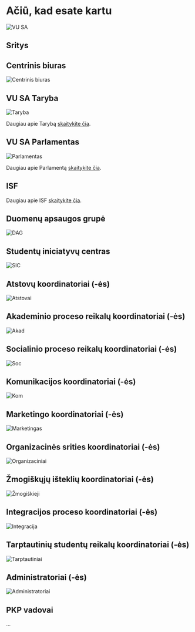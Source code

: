 <script setup lang="ts">
import TeamAvatarLayout from "@/TeamAvatarLayout.vue";
import MultiPersonAvatar from "@/MultiPersonAvatar.vue";
import padaliniai from "./data/padaliniai.csv"
import { getPersonsByRole, getPersonsByColumn, getPersonsByDepartment, getPersonByName, TeamMember } from "@/lib/personUtils";

import teamPhotos from "./data/teamPhotos.json";
import PhotoGrid from '../components/PhotoGrid.vue'

// Get all representatives coordinators from all units
const atstovai = getPersonsByRole("Atstovų koordinator", "padaliniai");

// Get academic process coordinators  
const akademiniai = getPersonsByRole("Akademinio proceso", "padaliniai");

// Get social process coordinators
const socialiniai = getPersonsByRole("Socialinio proceso", "padaliniai");

// Get communication coordinators
const komunikaciniai = getPersonsByRole("Komunikacijos koordinator", "padaliniai");

// Get marketing coordinators
const marketinginiai = getPersonsByRole("Marketing", "padaliniai");

// Get organizational coordinators
const organizaciniai = getPersonsByRole("Organizacinės srities koordinator", "padaliniai");

// Get Žmogiškųjų išteklių koordinatorius
const zmogiskieji = getPersonsByRole("Žmogiškųjų išteklių koordinator", "padaliniai");

// Get integration coordinators
const integracija = getPersonsByRole("Integracijos proceso koordinator", "padaliniai");

const isac = getPersonsByRole("Tarptautinių studentų reikalų koordinator", "padaliniai");

// administratoriai

const administratoriai = getPersonsByRole("Administrator", "padaliniai");

const cb = getPersonsByDepartment("Centrinis biuras", "dariniai");

const pirmininkai = getPersonsByRole(["Pirminink", "l.e.p. Pirminink"], "padaliniai");
const prezidente = getPersonsByRole("Prezidentė", "dariniai");
prezidente[0].padalinys = undefined;
prezidente[0].fullTerm = true;

const taryba = [
  prezidente[0],
  ...pirmininkai,
];

const isf = getPersonsByColumn("Darinys", "VU SA Institucinio stiprinimo fondas", "dariniai");

const dag = getPersonsByColumn("Darinys", "VU SA Duomenų apsaugos grupė", "dariniai");

</script>

# Ačiū, kad esate kartu

![VU SA](<./public/img/dariniai/VU SA.jpg>)

## Sritys

<PhotoGrid :photos="teamPhotos.lt" />

## Centrinis biuras

![Centrinis biuras](<./public/img/dariniai/CB.jpg>)

<TeamAvatarLayout :members="cb" :showTitle="true" :showPadalinys="false" />

## VU SA Taryba

![Taryba](<./public/img/dariniai/Taryba.jpg>)

<TeamAvatarLayout :members="taryba" :showTitle="false" :showPadalinys="true" />

Daugiau apie Tarybą [skaitykite čia](/vu-sa/taryba.md).

## VU SA Parlamentas

![Parlamentas](<./public/img/dariniai/Parlamentas.jpg>)

Daugiau apie Parlamentą [skaitykite čia](/vu-sa/parlamentas.md).

## ISF

<TeamAvatarLayout :members="isf" :showTitle="true" :showPadalinys="false" />

Daugiau apie ISF [skaitykite čia](/stipri-organizacija/isf.md).

## Duomenų apsaugos grupė

![DAG](<./public/img/dariniai/DAG.jpg>)

<TeamAvatarLayout :members="dag" :showTitle="true" :showPadalinys="false" />

## Studentų iniciatyvų centras

![SIC](<./public/img/dariniai/SIC.jpg>)

## Atstovų koordinatoriai (-ės)

![Atstovai](<./public/img/dariniai/Atstovai.jpg>)

<TeamAvatarLayout :members="atstovai" :showTitle="false" :showPadalinys="true" />

## Akademinio proceso reikalų koordinatoriai (-ės)

![Akad](<./public/img/dariniai/Akad.jpg>)

<TeamAvatarLayout :members="akademiniai" :showTitle="false" :showPadalinys="true" />

## Socialinio proceso reikalų koordinatoriai (-ės)

![Soc](<./public/img/dariniai/Soc.jpg>)

<TeamAvatarLayout :members="socialiniai" :showTitle="false" :showPadalinys="true" />

## Komunikacijos koordinatoriai (-ės)

![Kom](<./public/img/dariniai/Kom.jpg>)

<TeamAvatarLayout :members="komunikaciniai" :showTitle="false" :showPadalinys="true" />

## Marketingo koordinatoriai (-ės)

![Marketingas](<./public/img/dariniai/Mark.jpg>)

<TeamAvatarLayout :members="marketinginiai" :showTitle="false" :showPadalinys="true" />

## Organizacinės srities koordinatoriai (-ės)

![Organizaciniai](<./public/img/dariniai/Org.jpg>)

<!-- Organizacinės srities koordinatoriai rūpinasi studentų socialine gerove, sprendžia gyvenimo bendrabučiuose, stipendijų ir kitus socialinės dimensijos klausimus. -->

<TeamAvatarLayout :members="organizaciniai" :showTitle="false" :showPadalinys="true" />

## Žmogiškųjų išteklių koordinatoriai (-ės)

![Žmogiškieji](<./public/img/dariniai/HR.jpg>)

<TeamAvatarLayout :members="zmogiskieji" :showTitle="false" :showPadalinys="true" />

## Integracijos proceso koordinatoriai (-ės)

![Integracija](<./public/img/dariniai/Integr.jpg>)

<TeamAvatarLayout :members="integracija" :showTitle="false" :showPadalinys="true" />

## Tarptautinių studentų reikalų koordinatoriai (-ės)

![Tarptautiniai](<./public/img/dariniai/ISAC.jpg>)

<TeamAvatarLayout :members="isac" :showTitle="false" :showPadalinys="true" />

## Administratoriai (-ės)

![Administratoriai](<./public/img/dariniai/Admin.jpg>)

<TeamAvatarLayout :members="administratoriai" :showTitle="false" :showPadalinys="true" />

## PKP vadovai

...

